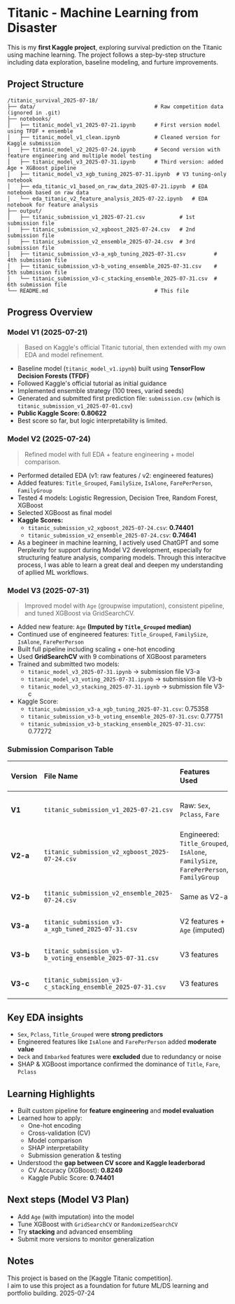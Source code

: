 # Titanic - Machine Learning from Disaster
This is my **first Kaggle project**, exploring survival prediction on the Titanic using machine learning.
The project follows a step-by-step structure including data exploration, baseline modeling, and furture improvements.

## Project Structure
```
/titanic_survival_2025-07-18/
├── data/                                      # Raw competition data (ignored in .git)
├── notebooks/
│   ├── titanic_model_v1_2025-07-21.ipynb      # First version model using TFDF + ensemble
│   ├── titanic_model_v1_clean.ipynb           # Cleaned version for Kaggle submission
│   ├── titanic_model_v2_2025-07-24.ipynb      # Second version with feature engineering and multiple model testing
│   ├── titanic_model_v3_2025-07-31.ipynb      # Third version: added Age + XGBoost pipeline
│   ├── titanic_model_v3_xgb_tuning_2025-07-31.ipynb  # V3 tuning-only notebook
│   ├── eda_titanic_v1_based_on_raw_data_2025-07-21.ipynb  # EDA notebook based on raw data
│   └── eda_titanic_v2_feature_analysis_2025-07-22.ipynb   # EDA notebook for feature analysis
├── output/
│   ├── titanic_submission_v1_2025-07-21.csv           # 1st submission file
│   ├── titanic_submission_v2_xgboost_2025-07-24.csv   # 2nd submission file
│   ├── titanic_submission_v2_ensemble_2025-07-24.csv  # 3rd submission file
│   ├── titanic_submission_v3-a_xgb_tuning_2025-07-31.csv         # 4th submission file
│   ├── titanic_submission_v3-b_voting_ensemble_2025-07-31.csv    # 5th submission file
│   └── titanic_submission_v3-c_stacking_ensemble_2025-07-31.csv  # 6th submission file
└── README.md                                  # This file
```

## Progress Overview

### Model V1 (2025-07-21)
> Based on Kaggle's official Titanic tutorial, then extended with my own EDA and model refinement.
- Baseline model (`titanic_model_v1.ipynb`) built using **TensorFlow Decision Forests (TFDF)**  
- Followed Kaggle's official tutorial as initial guidance  
- Implemented ensemble strategy (100 trees, varied seeds)  
- Generated and submitted first prediction file: `submission.csv` (which is `titanic_submission_v1_2025-07-01.csv`)  
- **Public Kaggle Score: 0.80622**  
- Best score so far, but logic interpretability is limited.

### Model V2 (2025-07-24)
> Refined model with full EDA + feature engineering + model comparison.
- Performed detailed EDA (v1: raw features / v2: engineered features)
- Added features: `Title_Grouped`, `FamilySize`, `IsAlone`, `FarePerPerson`, `FamilyGroup`
- Tested 4 models: Logistic Regression, Decision Tree, Random Forest, XGBoost
- Selected XGBoost as final model
- **Kaggle Scores:**  
  - `titanic_submission_v2_xgboost_2025-07-24.csv`: **0.74401**
  - `titanic_submission_v2_ensemble_2025-07-24.csv`: **0.74641**
- As a begineer in machine learning, I actively used ChatGPT and some Perplexity for support during Model V2 development, especially for structuring feature analysis, comparing models. Through this interacitve process, I was able to learn a great deal and deepen my understanding of apllied ML workflows.

### Model V3 (2025-07-31)
> Improved model with `Age` (groupwise imputation), consistent pipeline, and tuned XGBoost via GridSearchCV.
- Added new feature: `Age` **(Imputed by `Title_Grouped` median)**
- Continued use of engineered features: `Title_Grouped`, `FamilySize`, `IsAlone`, `FarePerPerson`
- Built full pipeline including scaling + one-hot encoding
- Used **GridSearchCV** with 9 combinations of XGBoost parameters
- Trained and submitted two models:
  - `titanic_model_v3_2025-07-31.ipynb` → submission file V3-a
  - `titanic_model_v3_voting_2025-07-31.ipynb` → submission file V3-b
  - `titanic_model_v3_stacking_2025-07-31.ipynb` → submission file V3-c
- Kaggle Score:
  - `titanic_submission_v3-a_xgb_tuning_2025-07-31.csv`: 0.75358
  - `titanic_submission_v3-b_voting_ensemble_2025-07-31.csv`: 0.77751
  - `titanic_submission_v3-b_stacking_ensemble_2025-07-31.csv`: 0.77272


### Submission Comparison Table
| Version | File Name | Features Used | Model | Tuning | CV Accuracy | Kaggle Public Score | Notes |
| :- | :- | :- | :- | :- | :- | :- | :- |
| **V1** | `titanic_submission_v1_2025-07-21.csv` | Raw: `Sex`, `Pclass`, `Fare` | TFDF (ensemble)          | No | N/A | **0.80622** | Best so far, simple ensemble strategy |
| **V2-a** | `titanic_submission_v2_xgboost_2025-07-24.csv` | Engineered: `Title_Grouped`, `IsAlone`, `FamilySize`, `FarePerPerson`, `FamilyGroup` | XGBoost | No | 0.8249 | 0.74401 | Strong CV, overfit suspected |
| **V2-b** | `titanic_submission_v2_ensemble_2025-07-24.csv` | Same as V2-a | XGB + others (soft-vote) | No | \~0.826 | 0.74641 | Slight improvement from voting |
| **V3-a** | `titanic_submission_v3-a_xgb_tuned_2025-07-31.csv` | V2 features + `Age` (imputed) | XGBoost | GridSearchCV | 0.9293 | 0.75358 | Main baseline for V3 |
| **V3-b** | `titanic_submission_v3-b_voting_ensemble_2025-07-31.csv` | V3 features | VotingClassifier | No | 0.8316 | 0.77751 | Combine multiple algorithms |
| **V3-c** | `titanic_submission_v3-c_stacking_ensemble_2025-07-31.csv` | V3 features | StackingClassifier | No / Light | 0.8271 | 0.77272 | Deep ensemble (if needed) |


## Key EDA insights  
- `Sex`, `Pclass`, `Title_Grouped` were **strong predictors**
- Engineered features like `IsAlone` and `FarePerPerson` added **moderate value**
- `Deck` and `Embarked` features were **excluded** due to redundancy or noise
- SHAP & XGBoost importance confirmed the dominance of `Title`, `Fare`, `Pclass`

## Learning Highlights
- Built custom pipeline for **feature engineering** and **model evaluation**
- Learned how to apply:
  - One-hot encoding
  - Cross-validation (CV)
  - Model comparison
  - SHAP interpretability
  - Submission generation & testing
- Understood the **gap between CV score and Kaggle leaderborad**
  - CV Accuracy (XGBoost): **0.8249**
  - Kaggle Public Score: **0.74401**

## Next steps (Model V3 Plan)
- Add `Age` (with imputation) into the model
- Tune XGBoost with `GridSearchCV` or `RandomizedSearchCV`
- Try **stacking** and advanced ensembling
- Submit more versions to monitor generalization

## Notes
This project is based on the [Kaggle Titanic competition].  
I aim to use this project as a foundation for future ML/DS learning and portfolio building.
2025-07-24